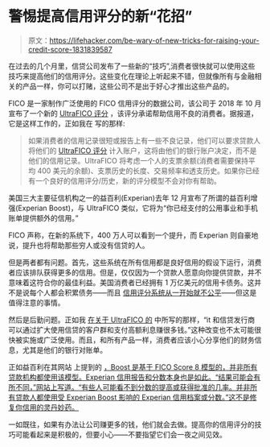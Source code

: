 # 警惕提高信用评分的新“花招”

> 原文：<https://lifehacker.com/be-wary-of-new-tricks-for-raising-your-credit-score-1831839587>

在过去的几个月里，信贷公司发布了一些新的“技巧”,消费者很快就可以使用这些技巧来提高他们的信用评分。这些变化在理论上听起来不错，但就像所有与金融相关的产品一样，你可以打赌，这些公司不是出于好心才推出这些产品的。



FICO 是一家制作广泛使用的 FICO 信用评分的数据公司，该公司于 2018 年 10 月宣布了一个新的 [UltraFICO 评分](https://twocents.lifehacker.com/heres-how-the-new-ultrafico-credit-score-will-work-1829909471) ，该评分承诺帮助信用不良的消费者。据报道，它是这样工作的，正如我在 写的那样:

> 如果消费者的信用记录很短或报告上有一些不良记录，他们可以要求贷款人将他们的 [UltraFICO 评分](https://www.fico.com/ultrafico/) 计入账户，这将由他们的银行账户决定，而不是他们的信用记录。UltraFICO 将考虑一个人的支票余额(消费者需要保持平均 400 美元的余额)、支票历史的长度、交易频率和透支历史。如果你已经有一个良好的信用评分/历史，新的评分模型不会对你有帮助。

美国三大主要征信机构之一的益百利(Experian)去年 12 月宣布了所谓的益百利增强(Experian Boost)，与 UltraFICO 类似，它将为“你已经支付的公用事业和手机账单提供额外的信用。”

FICO 声称，在新的系统下，400 万人可以看到一个提升，而 Experian 则自豪地说，提升也将帮助那些穷人或没有信贷的人。

但是两者都有问题。首先，这些系统在所有信用都是良好信用的假设下运行，消费者应该排队获得更多的信用。但是，仅仅因为一个贷款人愿意向你提供贷款，并不意味着这符合你的最佳利益。美国消费者已经拥有 1 万亿美元的信用卡债务。这并不是说每个人都会积累债务——而且 [信用评分系统从一开始就不公平](https://twocents.lifehacker.com/there-is-no-good-faith-when-it-comes-to-your-credit-sco-1822636556)——但这是值得注意的事情。

然后是后勤问题。正如我 [在关于 UltraFICO 的](https://twocents.lifehacker.com/dont-get-too-excited-about-the-new-ultrafico-credit-sco-1829963998#_ga=2.86245339.255127120.1547475296-1723114163.1524514905) 中所写的那样，“it 和信贷发行商可以通过扩大使用信贷的客户群和支付高额利息赚很多钱。”这种改变也不太可能很快被实施或广泛使用。而且，和所有产品一样，消费者应该小心分享他们的财务信息，尤其是他们的银行对账单。

正如益百利在其网站 上提到的 [，Boost 是基于 FICO Score 8 模型的，并非所有贷款机构都使用该模型。Experian 信用报告和分数本身也是如此。“结果可能会有所不同，”网站上写道。“有些人可能看不到分数的提高或获得批准的几率。并非所有贷款人都使用受 Experian Boost 影响的 Experian 信用档案或分数。”这不是修复你信用的灵丹妙药。](https://www.experian.com/consumer-products/credit-score.html)

一如既往，如果有办法让公司赚更多的钱，他们就会去做。提高你的信用评分的技巧可能看起来是积极的，但要小心——不要指望它们会一夜之间见效。